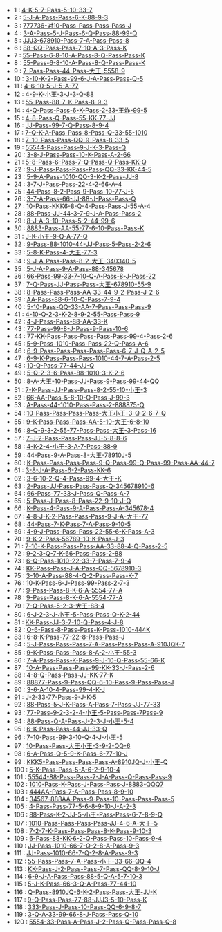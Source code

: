 * 1 : [4-K-5-7-Pass-5-10-33-7](http://www.87g.com/zixun/78445.html)
* 2 : [5-J-A-Pass-Pass-6-K-88-9-3](http://www.87g.com/zixun/78458.html)
* 3 : [777736-对10-Pass-Pass-Pass-Pass-J](http://www.87g.com/zixun/78461.html)
* 4 : [3-A-Pass-5-J-Pass-6-Q-Pass-88-99-Q](http://www.87g.com/zixun/78462.html)
* 5 : [JJJ3-678910-Pass-7-A-Pass-Pass-8](http://www.87g.com/zixun/78463.html)
* 6 : [88-QQ-Pass-Pass-7-10-A-3-Pass-K](http://www.87g.com/zixun/78505.html)
* 7 : [55-Pass-6-8-10-A-Pass-8-Q-Pass-Pass-K](http://www.87g.com/zixun/78506.html)
* 8 : [55-Pass-6-8-10-A-Pass-8-Q-Pass-Pass-K](http://www.87g.com/zixun/78507.html)
* 9 : [7-Pass-Pass-44-Pass-大王-5558-9](http://www.87g.com/zixun/78508.html)
* 10 : [3-10-K-2-Pass-99-6-J-A-Pass-Pass-Q-5](http://www.87g.com/zixun/78510.html)
* 11 : [4-6-10-5-J-5-A-77](http://www.87g.com/zixun/78516.html)
* 12 : [4-9-K-小王-3-J-3-Q-88](http://www.87g.com/zixun/78517.html)
* 13 : [55-Pass-88-7-K-Pass-8-9-3](http://www.87g.com/zixun/78518.html)
* 14 : [4-Q-Pass-Pass-6-K-Pass-2-33-王炸-99-5](http://www.87g.com/zixun/78520.html)
* 15 : [4-8-Pass-Q-Pass-55-KK-77-JJ](http://www.87g.com/zixun/78522.html)
* 16 : [JJ-Pass-99-7-Q-Pass-8-9-4](http://www.87g.com/zixun/78548.html)
* 17 : [7-Q-K-A-Pass-Pass-8-Pass-Q-33-55-1010](http://www.87g.com/zixun/78551.html)
* 18 : [7-10-Pass-Pass-QQ-9-Pass-8-33-5](http://www.87g.com/zixun/78552.html)
* 19 : [55544-Pass-Pass-9-J-K-3-Pass-Q](http://www.87g.com/zixun/78553.html)
* 20 : [3-8-J-Pass-Pass-10-K-Pass-A-2-66](http://www.87g.com/zixun/78554.html)
* 21 : [5-8-Pass-6-Pass-7-Q-Pass-Q-Pass-KK-Q](http://www.87g.com/zixun/78555.html)
* 22 : [9-J-Pass-Pass-Pass-Pass-QQ-33-KK-44-5](http://www.87g.com/zixun/78556.html)
* 23 : [5-9-A-Pass-1010-QQ-3-K-2-Pass-JJ-8](http://www.87g.com/zixun/78557.html)
* 24 : [3-7-J-Pass-Pass-22-4-2-66-A-4](http://www.87g.com/zixun/78559.html)
* 25 : [44-Pass-8-2-Pass-9-Pass-10-77-J-5](http://www.87g.com/zixun/78560.html)
* 26 : [3-7-A-Pass-66-JJ-88-J-Pass-Pass-Q](http://www.87g.com/zixun/78561.html)
* 27 : [10-Pass-KKK6-8-Q-4-Pass-Pass-J-55-A-4](http://www.87g.com/zixun/78562.html)
* 28 : [88-Pass-JJ-44-3-7-9-J-A-Pass-Pass-2](http://www.87g.com/zixun/78563.html)
* 29 : [8-J-A-3-10-Pass-5-2-44-99-6](http://www.87g.com/zixun/78564.html)
* 30 : [8883-Pass-AA-55-77-6-10-Pass-Pass-K](http://www.87g.com/zixun/78565.html)
* 31 : [J-K-小王-9-Q-A-77-Q](http://www.87g.com/zixun/78590.html)
* 32 : [9-Pass-88-1010-44-JJ-Pass-5-Pass-2-2-6](http://www.87g.com/zixun/78591.html)
* 33 : [5-8-K-Pass-4-大王-77-3](http://www.87g.com/zixun/78593.html)
* 34 : [9-J-A-Pass-Pass-8-2-大王-340340-5](http://www.87g.com/zixun/78595.html)
* 35 : [5-J-A-Pass-9-A-Pass-88-345678](http://www.87g.com/zixun/78599.html)
* 36 : [66-Pass-99-33-7-10-Q-A-Pass-8-J-Pass-22](http://www.87g.com/zixun/78604.html)
* 37 : [7-Q-Pass-JJ-Pass-Pass-大王-678910-55-9](http://www.87g.com/zixun/78605.html)
* 38 : [8-Pass-Pass-Pass-AA-33-44-9-2-Pass-J-2-6](http://www.87g.com/zixun/78606.html)
* 39 : [AA-Pass-88-6-10-Q-Pass-7-9-4](http://www.87g.com/zixun/78607.html)
* 40 : [5-10-Pass-QQ-33-AA-7-Pass-Pass-Pass-9](http://www.87g.com/zixun/78608.html)
* 41 : [4-10-Q-2-3-K-2-8-9-2-55-Pass-Pass-9](http://www.87g.com/zixun/78609.html)
* 42 : [4-J-Pass-Pass-88-AA-33-K](http://www.87g.com/zixun/78611.html)
* 43 : [77-Pass-99-8-J-Pass-9-Pass-10-6](http://www.87g.com/zixun/78612.html)
* 44 : [77-KK-Pass-Pass-Pass-Pass-Pass-99-4-Pass-2-6](http://www.87g.com/zixun/78613.html)
* 45 : [5-9-Pass-1010-Pass-Pass-22-Q-Pass-A-6](http://www.87g.com/zixun/78614.html)
* 46 : [6-9-Pass-Pass-Pass-Pass-Pass-6-7-J-Q-A-2-5](http://www.87g.com/zixun/80092.html)
* 47 : [6-9-K-Pass-Pass-Pass-1010-44-7-A-Pass-2-5](http://www.87g.com/zixun/80093.html)
* 48 : [10-Q-Pass-77-44-JJ-Q](http://www.87g.com/zixun/80095.html)
* 49 : [5-Q-2-3-6-Pass-88-1010-3-K-2-6](http://www.87g.com/zixun/80096.html)
* 50 : [8-A-大王-10-Pass-JJ-Pass-9-Pass-99-44-QQ](http://www.87g.com/zixun/80098.html)
* 51 : [7-K-Pass-JJ-Pass-Pass-8-2-55-10-小王-3](http://www.87g.com/zixun/80103.html)
* 52 : [66-AA-Pass-5-8-10-Q-Pass-J-99-3](http://www.87g.com/zixun/80104.html)
* 53 : [A-Pass-44-1010-Pass-Pass-2-888875-Q](http://www.87g.com/zixun/80105.html)
* 54 : [10-Pass-Pass-Pass-Pass-大王小王-3-Q-2-6-7-Q](http://www.87g.com/zixun/80106.html)
* 55 : [9-K-Pass-Pass-Pass-AA-5-10-大王-6-8-10](http://www.87g.com/zixun/80109.html)
* 56 : [8-Q-9-3-2-55-77-Pass-Pass-大王-3-Pass-16](http://www.87g.com/zixun/80110.html)
* 57 : [7-J-2-Pass-Pass-Pass-JJ-5-8-8-6](http://www.87g.com/zixun/80111.html)
* 58 : [4-K-2-4-小王-3-A-7-Pass-88-9](http://www.87g.com/zixun/80113.html)
* 59 : [44-Pass-9-A-Pass-8-大王-78910J-5](http://www.87g.com/zixun/80114.html)
* 60 : [K-Pass-Pass-Pass-Pass-9-Q-Pass-99-Q-Pass-99-Pass-AA-44-7](http://www.87g.com/zixun/80115.html)
* 61 : [3-8-J-A-Pass-6-2-Pass-KK-6](http://www.87g.com/zixun/80138.html)
* 62 : [3-6-10-2-Q-4-Pass-99-4-大王-K](http://www.87g.com/zixun/80143.html)
* 63 : [2-Pass-JJ-Pass-Pass-Pass-Q-345678910-6](http://www.87g.com/zixun/80145.html)
* 64 : [66-Pass-77-33-J-Pass-Q-Pass-A-7](http://www.87g.com/zixun/80162.html)
* 65 : [5-Pass-J-Pass-8-Pass-22-9-10-J-Q](http://www.87g.com/zixun/80163.html)
* 66 : [K-Pass-4-Pass-9-A-Pass-Pass-A-345678-4](http://www.87g.com/zixun/80165.html)
* 67 : [4-8-J-K-2-Pass-Pass-Pass-9-J-A-大王-77](http://www.87g.com/zixun/80166.html)
* 68 : [44-Pass-7-K-Pass-7-A-Pass-9-10-5](http://www.87g.com/zixun/80168.html)
* 69 : [4-9-J-Pass-Pass-Pass-22-55-6-K-Pass-A-3](http://www.87g.com/zixun/80170.html)
* 70 : [9-K-2-Pass-56789-10-K-Pass-J-3](http://www.87g.com/zixun/80171.html)
* 71 : [7-10-K-Pass-Pass-Pass-AA-33-88-4-Q-Pass-2-5](http://www.87g.com/zixun/80173.html)
* 72 : [9-2-3-Q-7-K-66-Pass-Pass-2-88](http://www.87g.com/zixun/80174.html)
* 73 : [6-Q-Pass-1010-22-33-7-Pass-7-9-4](http://www.87g.com/zixun/80177.html)
* 74 : [KK-Pass-Pass-J-A-Pass-QQ-5678910-3](http://www.87g.com/zixun/80178.html)
* 75 : [3-10-A-Pass-88-4-Q-2-Pass-Pass-K-7](http://www.87g.com/zixun/80180.html)
* 76 : [10-K-Pass-6-J-Pass-99-Pass-2-7-3](http://www.87g.com/zixun/80181.html)
* 77 : [9-Pass-Pass-8-K-6-A-5554-77-A](http://www.87g.com/zixun/80185.html)
* 78 : [9-Pass-Pass-8-K-6-A-5554-77-A](http://www.87g.com/zixun/80185.html)
* 79 : [7-Q-Pass-5-2-3-大王-88-4](http://www.87g.com/zixun/80189.html)
* 80 : [6-J-2-3-J-小王-5-Pass-Pass-Q-K-2-44](http://www.87g.com/zixun/80190.html)
* 81 : [KK-Pass-JJ-3-7-10-Q-Pass-4-J-8](http://www.87g.com/zixun/80217.html)
* 82 : [Q-6-Pass-8-Pass-Pass-K-Pass-1010-444K](http://www.87g.com/zixun/80220.html)
* 83 : [6-8-K-Pass-77-22-8-Pass-Pass-J](http://www.87g.com/zixun/80222.html)
* 84 : [5-J-Pass-Pass-Pass-7-A-Pass-Pass-Pass-A-910JQK-7](http://www.87g.com/zixun/80225.html)
* 85 : [9-K-Pass-Pass-Pass-8-A-2-小王-55-3](http://www.87g.com/zixun/80226.html)
* 86 : [7-A-Pass-Pass-K-Pass-9-J-10-Q-Pass-55-66-K](http://www.87g.com/zixun/80230.html)
* 87 : [10-A-Pass-Pass-Pass-99-KK-33-J-Pass-2-6](http://www.87g.com/zixun/80231.html)
* 88 : [4-8-Q-Pass-Pass-JJ-KK-77-K](http://www.87g.com/zixun/80232.html)
* 89 : [88877-Pass-9-Pass-QQ-6-10-Pass-9-Pass-Pass-J](http://www.87g.com/zixun/80234.html)
* 90 : [3-6-A-10-4-Pass-99-4-K-J](http://www.87g.com/zixun/80238.html)
* 91 : [J-2-33-77-Pass-9-J-K-5](http://www.87g.com/zixun/80239.html)
* 92 : [88-Pass-5-J-K-Pass-A-Pass-7-Pass-JJ-77-33](http://www.87g.com/zixun/80240.html)
* 93 : [77-Pass-9-2-3-2-4-小王-5-Pass-Pass-7Pass-9](http://www.87g.com/zixun/80241.html)
* 94 : [88-Pass-Q-A-Pass-J-2-3-J-小王-5-4](http://www.87g.com/zixun/80243.html)
* 95 : [6-K-Pass-Pass-44-JJ-33-Q](http://www.87g.com/zixun/80244.html)
* 96 : [7-10-Pass-99-3-10-Q-4-J-小王-5](http://www.87g.com/zixun/80246.html)
* 97 : [10-Pass-Pass-大王小王-3-9-2-QQ-6](http://www.87g.com/zixun/80247.html)
* 98 : [6-A-Pass-Q-5-9-K-Pass-6-77-10-J](http://www.87g.com/zixun/80248.html)
* 99 : [KKK5-Pass-Pass-Pass-Pass-A-8910JQ-J-小王-Q](http://www.87g.com/zixun/80250.html)
* 100 : [5-K-Pass-Pass-5-A-6-2-9-10-4](http://www.87g.com/zixun/80252.html)
* 101 : [55544-88-Pass-Pass-7-J-A-Pass-Q-Pass-Pass-9](http://www.87g.com/zixun/84253.html)
* 102 : [1010-Pass-K-Pass-J-Pass-Pass-J-8883-QQQ7](http://www.87g.com/zixun/84257.html)
* 103 : [444AA-Pass-7-A-Pass-Pass-8-9-10](http://www.87g.com/zixun/84278.html)
* 104 : [34567-888AA-Pass-9-Pass-10-Pass-Pass-Pass-5](http://www.87g.com/zixun/84280.html)
* 105 : [4-Pass-Pass-77-5-6-8-9-10-J-A-2-3](http://www.87g.com/zixun/84281.html)
* 106 : [88-Pass-K-2-JJ-5-小王-Pass-Pass-6-7-8-9-Q](http://www.87g.com/zixun/84287.html)
* 107 : [1010-Pass-Pass-Pass-Pass-JJ-4-6-A-大王-5](http://www.87g.com/zixun/84290.html)
* 108 : [7-2-7-K-Pass-Pass-Pass-8-K-Pass-9-10-3](http://www.87g.com/zixun/84292.html)
* 109 : [6-Pass-88-KK-6-2-Q-Pass-Pass-10-Pass-9-4](http://www.87g.com/zixun/84297.html)
* 110 : [JJ-Pass-1010-66-7-Q-2-8-A-Pass-9-3](http://www.87g.com/zixun/84300.html)
* 111 : [JJ-Pass-1010-66-7-Q-2-8-A-Pass-9-3](http://www.87g.com/zixun/84304.html)
* 112 : [55-Pass-Pass-7-A-Pass-小王-33-66-QQ-4](http://www.87g.com/zixun/84309.html)
* 113 : [KK-Pass-J-2-Pass-Pass-7-Pass-QQ-8-9-10-J](http://www.87g.com/zixun/84314.html)
* 114 : [6-9-J-A-Pass-Pass-88-5-Q-A-5-7-10-3](http://www.87g.com/zixun/84319.html)
* 115 : [5-J-K-Pass-66-3-Q-A-Pass-77-44-10](http://www.87g.com/zixun/84323.html)
* 116 : [Q-Pass-8910JQ-6-K-2-Pass-Pass-大王-JJ-K](http://www.87g.com/zixun/84335.html)
* 117 : [9-Q-Pass-Pass-77-88-JJJ3-5-10-Pass-K](http://www.87g.com/zixun/84342.html)
* 118 : [333-Pass-J-Pass-10-Pass-QQ-6-9-8-7](http://www.87g.com/zixun/84345.html)
* 119 : [3-Q-A-33-99-66-8-J-Pass-Pass-Q-10](http://www.87g.com/zixun/84351.html)
* 120 : [5554-33-Pass-A-Pass-J-2-Pass-Q-Pass-Pass-Q-8](http://www.87g.com/zixun/84354.html)